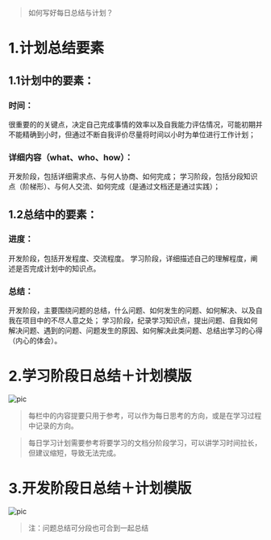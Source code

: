 >如何写好每日总结与计划？

# 1.计划总结要素

## 1.1计划中的要素：

### 时间：

很重要的的关键点，决定自己完成事情的效率以及自我能力评估情况，可能初期并不能精确到小时，但通过不断自我评价尽量将时间以小时为单位进行工作计划；

### 详细内容（what、who、how）：

开发阶段，包括详细需求点、与何人协商、如何完成； 学习阶段，包括分段知识点（阶梯形）、与何人交流、如何完成（是通过文档还是通过实践）；

## 1.2总结中的要素：

### 进度：

开发阶段，包括开发程度、交流程度。 学习阶段，详细描述自己的理解程度，阐述是否完成计划中的知识点。

### 总结：

开发阶段，主要围绕问题的总结，什么问题、如何发生的问题、如何解决、以及自我在项目中的不尽人意之处； 学习阶段，纪录学习知识点，提出问题、自我如何解决问题、遇到的问题、问题发生的原因、如何解决此类问题、总结出学习的心得（内心的体会）。

# 2.学习阶段日总结＋计划模版

![pic](http://7mj4a6.com1.z0.glb.clouddn.com/jihua.png)

> 每栏中的内容提要只用于参考，可以作为每日思考的方向，或是在学习过程中记录的方向。

> 每日学习计划需要参考将要学习的文档分阶段学习，可以讲学习时间拉长，但建议缩短，导致无法完成。

# 3.开发阶段日总结＋计划模版

![pic](http://7mj4a6.com1.z0.glb.clouddn.com/mdn-2.png)

>注：问题总结可分段也可合到一起总结

